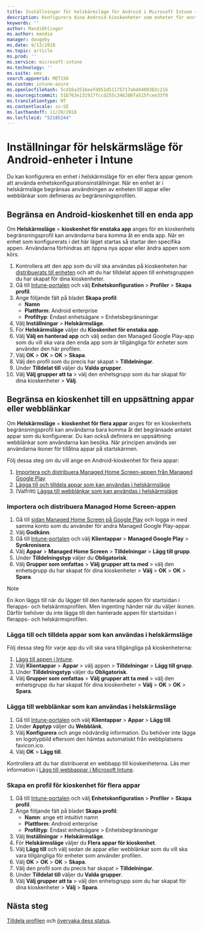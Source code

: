 ```yaml
---
title: Inställningar för helskärmsläge för Android i Microsoft Intune – Azure | Microsoft Docs
description: Konfigurera dina Android-kioskenheter som enheter för enstaka eller för flera appar.
keywords: ''
author: MandiOhlinger
ms.author: mandia
manager: dougeby
ms.date: 9/13/2018
ms.topic: article
ms.prod: ''
ms.service: microsoft-intune
ms.technology: ''
ms.suite: ems
search.appverid: MET150
ms.custom: intune-azure
ms.openlocfilehash: 5cd16a351beefd851d51175717abd4400382c216
ms.sourcegitcommit: 51b763e131917fccd255c346286fa515fcee33f0
ms.translationtype: HT
ms.contentlocale: sv-SE
ms.lasthandoff: 11/20/2018
ms.locfileid: "52185244"
---
```

# <a name="kiosk-settings-for-android-devices-in-intune"></a>Inställningar för helskärmsläge för Android-enheter i Intune

Du kan konfigurera en enhet i helskärmsläge för en eller flera appar genom att använda enhetskonfigurationsinställningar. När en enhet är i helskärmsläge begränsas användningen av enheten till appar eller webblänkar som definieras av begränsningsprofilen. 

## <a name="restrict-an-android-kiosk-device-to-a-single-app"></a>Begränsa en Android-kioskenhet till en enda app

Om **Helskärmsläge** = **kioskenhet för enstaka app** anges för en kioskenhets begränsningsprofil kan användarna bara komma åt en enda app. När en enhet som konfigurerats i det här läget startas så startar den specifika appen. Användarna förhindras att öppna nya appar eller ändra appen som körs.

1. Kontrollera att den app som du vill ska användas på kioskenheten har [distribuerats till enheten](apps-deploy.md) och att du har tilldelat appen till enhetsgruppen du har skapat för dina kioskenheter.
2. Gå till [Intune-portalen](https://portal.azure.com) och välj **Enhetskonfiguration** > **Profiler** > **Skapa profil**.
3. Ange följande fält på bladet **Skapa profil**:
     - **Namn**
     - **Plattform**: Android enterprise
     - **Profiltyp**: Endast enhetsägare > Enhetsbegränsningar
4. Välj **Inställningar** > **Helskärmsläge**.
5. För **Helskärmsläge** väljer du **Kioskenhet för enstaka app**.
6. Välj **Välj en hanterad app** och välj sedan den Managed Google Play-app som du vill ska vara den enda app som är tillgängliga för enheter som använder den här profilen.
7. Välj **OK** > **OK** > **OK** > **Skapa**.
8. Välj den profil som du precis har skapat > **Tilldelningar**.
9. Under **Tilldelat till** väljer du **Valda grupper**.
10. Välj **Välj grupper att ta** > välj den enhetsgrupp som du har skapat för dina kioskenheter > **Välj**.

## <a name="restrict-a-kiosk-device-to-a-set-of-apps-or-web-links"></a>Begränsa en kioskenhet till en uppsättning appar eller webblänkar

Om **Helskärmsläge** = **kioskenhet för flera appar** anges för en kioskenhets begränsningsprofil kan användarna bara komma åt det begränsade antalet appar som du konfigurerar. Du kan också definiera en uppsättning webblänkar som användarna kan besöka. När principen används ser användarna ikoner för tillåtna appar på startskärmen.

Följ dessa steg om du vill ange en Android-kioskenhet för flera appar:

1. [Importera och distribuera Managed Home Screen-appen från Managed Google Play](#import-and-deploy-the-managed-home-screen-app)
2. [Lägga till och tilldela appar som kan användas i helskärmsläge](#add-and-assign-apps-that-can-be-used-in-kiosk-mode)
3. (Valfritt) [Lägga till webblänkar som kan användas i helskärmsläge](#add-web-links-that-can-be-used-in-kiosk-mode)

### <a name="import-and-deploy-the-managed-home-screen-app"></a>Importera och distribuera Managed Home Screen-appen

1. Gå till [sidan Managed Home Screen på Google Play](https://play.google.com/work/apps/details?id=com.microsoft.launcher.enterprise) och logga in med samma konto som du använder för andra Managed Google Play-appar.
2. Välj **Godkänn**.
3. Gå till [Intune-portalen](https://portal.azure.com) och välj **Klientappar** > **Managed Google Play** > **Synkronisera**.
4. Välj **Appar** > **Managed Home Screen** > **Tilldelningar** > **Lägg till grupp**.
5. Under **Tilldelningstyp** väljer du **Obligatorisk**.
6. Välj **Grupper som omfattas** > **Välj grupper att ta med** > välj den enhetsgrupp du har skapat för dina kioskenheter > **Välj** > **OK** > **OK** > **Spara**.

> [!NOTE]
> En ikon läggs till när du lägger till den hanterade appen för startsidan i flerapps- och helskärmsprofilen. Men ingenting händer när du väljer ikonen. Därför behöver du inte lägga till den hanterade appen för startsidan i flerapps- och helskärmsprofilen.

### <a name="add-and-assign-apps-that-can-be-used-in-kiosk-mode"></a>Lägga till och tilldela appar som kan användas i helskärmsläge

Följ dessa steg för varje app du vill ska vara tillgängliga på kioskenheterna:

1. [Lägg till appen i Intune](store-apps-android.md).
2. Välj **Klientappar** > **Appar** > välj appen > **Tilldelningar** > **Lägg till grupp**.
3. Under **Tilldelningstyp** väljer du **Obligatorisk**.
4. Välj **Grupper som omfattas** > **Välj grupper att ta med** > välj den enhetsgrupp du har skapat för dina kioskenheter > **Välj** > **OK** > **OK** > **Spara**.

### <a name="add-web-links-that-can-be-used-in-kiosk-mode"></a>Lägga till webblänkar som kan användas i helskärmsläge

1. Gå till [Intune-portalen](https://portal.azure.com) och välj **Klientappar** > **Appar** > **Lägg till**.
2. Under **Apptyp** väljer du **Webblänk**.
3. Välj **Konfigurera** och ange nödvändig information. Du behöver inte lägga en logotypbild eftersom den hämtas automatiskt från webbplatsens favicon.ico.
4. Välj **OK** > **Lägg till**.

Kontrollera att du har distribuerat en webbapp till kioskenheterna. Läs mer information i [Lägg till webbappar i Microsoft Intune](web-app.md).

### <a name="create-a-multi-app-kiosk-profile"></a>Skapa en profil för kioskenhet för flera appar

1. Gå till [Intune-portalen](https://portal.azure.com) och välj **Enhetskonfiguration** > **Profiler** > **Skapa profil**.
3. Ange följande fält på bladet **Skapa profil**:
     - **Namn**: ange ett intuitivt namn
     - **Plattform**: Android enterprise
     - **Profiltyp**: Endast enhetsägare > Enhetsbegränsningar
4. Välj **Inställningar** > **Helskärmsläge**.
5. För **Helskärmsläge** väljer du **Flera appar för kioskenhet**.
6. Välj **Lägg till** och välj sedan de appar eller webblänkar som du vill ska vara tillgängliga för enheter som använder profilen.
7. Välj **OK** > **OK** > **OK** > **Skapa**.
8. Välj den profil som du precis har skapat > **Tilldelningar**.
9. Under **Tilldelat till** väljer du **Valda grupper**.
10. Välj **Välj grupper att ta** > välj den enhetsgrupp som du har skapat för dina kioskenheter > **Välj** > **Spara**.

## <a name="next-steps"></a>Nästa steg
[Tilldela profilen](device-profile-assign.md) och [övervaka dess status](device-profile-monitor.md).
